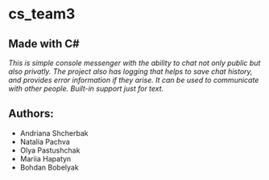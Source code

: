 # cs_team3

## Made with C# 
*This is simple console messenger with the ability to chat not only public but also privatly.*
*The project also has logging that helps to save chat history, and provides error information if they arise.*
*It can be used to communicate with other people.*
*Built-in support just for text.*

## Authors:
* Andriana Shcherbak
* Natalia Pachva
* Olya Pastushchak
* Mariia Hapatyn
* Bohdan Bobelyak 
